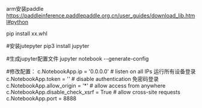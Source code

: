 arm安装paddle
https://paddleinference.paddlepaddle.org.cn/user_guides/download_lib.html#python


pip install xx.whl

#安装jutepyter
pip3 install jupyter

#生成jupyter配置文件
jupyter notebook --generate-config 

#修改配置：
c.NotebookApp.ip = '0.0.0.0' # listen on all IPs 运行所有设备登录
c.NotebookApp.token = ''     # disable authentication 免密码登录
c.NotebookApp.allow_origin = '*' # allow access from anywhere
c.NotebookApp.disable_check_xsrf = True # allow cross-site requests
c.NotebookApp.port = 8888 